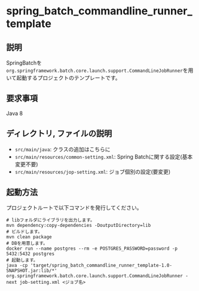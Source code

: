 # spring_batch_commandline_runner_template
## 説明
SpringBatchを`org.springframework.batch.core.launch.support.CommandLineJobRunner`を用いて起動するプロジェクトのテンプレートです。

## 要求事項
Java 8

## ディレクトリ, ファイルの説明
* `src/main/java`: クラスの追加はこちらに
* `src/main/resources/common-setting.xml`: Spring Batchに関する設定(基本変更不要) 
* `src/main/resources/jop-setting.xml`: ジョブ個別の設定(要変更)

## 起動方法
プロジェクトルートで以下コマンドを発行してください。
```
# libフォルダにライブラリを出力します。
mvn dependency:copy-dependencies -DoutputDirectory=lib
# ビルドします。
mvn clean package
# DBを用意します。
docker run --name postgres --rm -e POSTGRES_PASSWORD=password -p 5432:5432 postgres
# 起動します。
java -cp 'target/spring_batch_commandline_runner_template-1.0-SNAPSHOT.jar:lib/*' org.springframework.batch.core.launch.support.CommandLineJobRunner -next job-setting.xml <ジョブ名>
```
